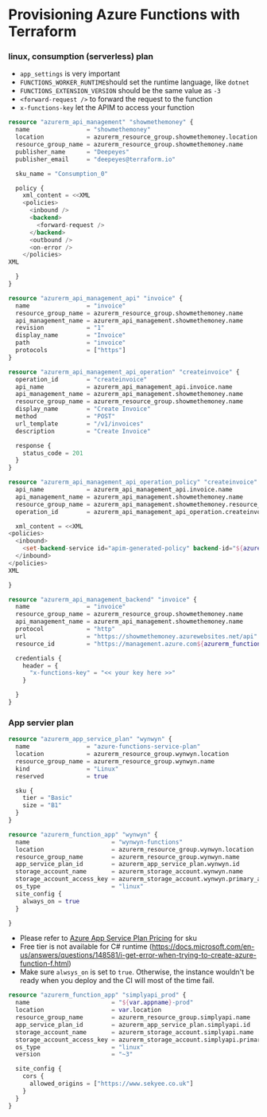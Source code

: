 # Provisioning Azure Functions with Terraform

### linux, consumption (serverless) plan

* `app_settings` is very important
* `FUNCTIONS_WORKER_RUNTIME`should set the runtime language, like `dotnet`
* `FUNCTIONS_EXTENSION_VERSION` should be the same value as `-3`
* `<forward-request />` to forward the request to the function
* `x-functions-key` let the APIM to access your function 

```terraform
resource "azurerm_api_management" "showmethemoney" {
  name                = "showmethemoney"
  location            = azurerm_resource_group.showmethemoney.location
  resource_group_name = azurerm_resource_group.showmethemoney.name
  publisher_name      = "Deepeyes"
  publisher_email     = "deepeyes@terraform.io"

  sku_name = "Consumption_0"

  policy {
    xml_content = <<XML
    <policies>
      <inbound />
      <backend>
        <forward-request />
      </backend>
      <outbound />
      <on-error />
    </policies>
XML

  }
}

resource "azurerm_api_management_api" "invoice" {
  name                = "invoice"
  resource_group_name = azurerm_resource_group.showmethemoney.name
  api_management_name = azurerm_api_management.showmethemoney.name
  revision            = "1"
  display_name        = "Invoice"
  path                = "invoice"
  protocols           = ["https"]
}

resource "azurerm_api_management_api_operation" "createinvoice" {
  operation_id        = "createinvoice"
  api_name            = azurerm_api_management_api.invoice.name
  api_management_name = azurerm_api_management.showmethemoney.name
  resource_group_name = azurerm_resource_group.showmethemoney.name
  display_name        = "Create Invoice"
  method              = "POST"
  url_template        = "/v1/invoices"
  description         = "Create Invoice"

  response {
    status_code = 201
  }
}

resource "azurerm_api_management_api_operation_policy" "createinvoice" {
  api_name            = azurerm_api_management_api.invoice.name
  api_management_name = azurerm_api_management.showmethemoney.name
  resource_group_name = azurerm_api_management.showmethemoney.resource_group_name
  operation_id        = azurerm_api_management_api_operation.createinvoice.operation_id

  xml_content = <<XML
<policies>
  <inbound>
    <set-backend-service id="apim-generated-policy" backend-id="${azurerm_api_management_backend.invoice.name}" />
  </inbound>
</policies>
XML

}

resource "azurerm_api_management_backend" "invoice" {
  name                = "invoice"
  resource_group_name = azurerm_resource_group.showmethemoney.name
  api_management_name = azurerm_api_management.showmethemoney.name
  protocol            = "http"
  url                 = "https://showmethemoney.azurewebsites.net/api"
  resource_id         = "https://management.azure.com${azurerm_function_app.showmethemoney.id}"

  credentials {
    header = {
      "x-functions-key" = "<< your key here >>"
    }

  }
}
```

### App servier plan

```terraform
resource "azurerm_app_service_plan" "wynwyn" {
  name                = "azure-functions-service-plan"
  location            = azurerm_resource_group.wynwyn.location
  resource_group_name = azurerm_resource_group.wynwyn.name
  kind                = "Linux"
  reserved            = true

  sku {
    tier = "Basic"
    size = "B1"
  }
}

resource "azurerm_function_app" "wynwyn" {
  name                       = "wynwyn-functions"
  location                   = azurerm_resource_group.wynwyn.location
  resource_group_name        = azurerm_resource_group.wynwyn.name
  app_service_plan_id        = azurerm_app_service_plan.wynwyn.id
  storage_account_name       = azurerm_storage_account.wynwyn.name
  storage_account_access_key = azurerm_storage_account.wynwyn.primary_access_key
  os_type                    = "linux"
  site_config {
    always_on = true
  }

}
```

* Please refer to [Azure App Service Plan Pricing](https://azure.microsoft.com/en-gb/pricing/details/app-service/linux/) for sku
* Free tier is not available for C# runtime (https://docs.microsoft.com/en-us/answers/questions/148581/i-get-error-when-trying-to-create-azure-function-f.html)
* Make sure `alwsys_on` is set to `true`. Otherwise, the instance wouldn't be ready when you deploy and the CI will most of the time fail.

```terraform
resource "azurerm_function_app" "simplyapi_prod" {
  name                       = "${var.appname}-prod"
  location                   = var.location
  resource_group_name        = azurerm_resource_group.simplyapi.name
  app_service_plan_id        = azurerm_app_service_plan.simplyapi.id
  storage_account_name       = azurerm_storage_account.simplyapi.name
  storage_account_access_key = azurerm_storage_account.simplyapi.primary_access_key
  os_type                    = "linux"
  version                    = "~3"

  site_config {
    cors {
      allowed_origins = ["https://www.sekyee.co.uk"]
    }
  }
}
```
